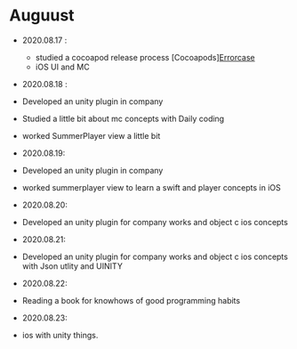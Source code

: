 
# Auguust

- 2020.08.17 :  
    - studied a cocoapod release process [Cocoapods][Errorcase](https://github.com/superbderrick/TIL/blob/master/Cocoapods/cocoapoderrorcase.md)
    - iOS UI and MC  


- 2020.08.18 : 
- Developed an unity plugin in company 
- Studied a little bit about mc concepts with Daily coding
- worked SummerPlayer view a little bit

- 2020.08.19:
- Developed an unity plugin in company
- worked summerplayer view to learn a swift and player concepts in iOS

- 2020.08.20:
- Developed an unity plugin for company works and object c ios concepts 

- 2020.08.21:
- Developed an unity plugin for company works and object c ios concepts with Json utlity and UINITY

- 2020.08.22:
- Reading a book for knowhows of good programming habits 

- 2020.08.23:
- ios with unity things.
